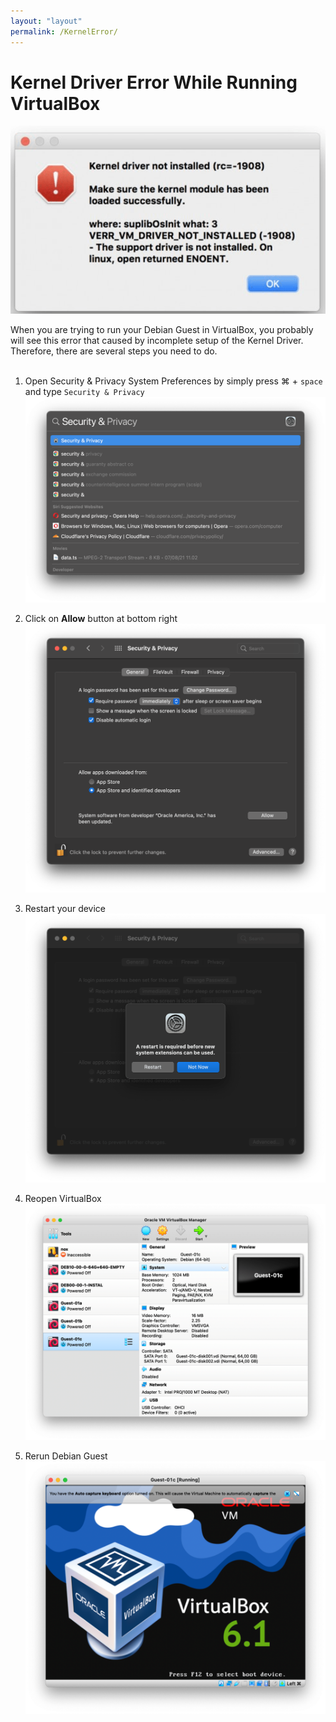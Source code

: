 ```yaml
---
layout: "layout"
permalink: /KernelError/
---
```


# Kernel Driver Error While Running VirtualBox

![](./assets/images/VirtualBox/17.png)

When you are trying to run your Debian Guest in VirtualBox, you probably will see this error that caused by incomplete setup of the Kernel Driver. Therefore, there are several steps you need to do. <br><br>

1. Open Security & Privacy System Preferences by simply press &#8984; + `space` and type `Security & Privacy` <br>
   ![](./assets/images/VirtualBox/18.png)

2. Click on **Allow** button at bottom right<br>
   ![](./assets/images/VirtualBox/10.png)

3. Restart your device<br>
   ![](./assets/images/VirtualBox/11.png)

4. Reopen VirtualBox<br>
   ![](./assets/images/VirtualBox/13.png)

5. Rerun Debian Guest<br>
   ![](./assets/images/VirtualBox/21.png)
